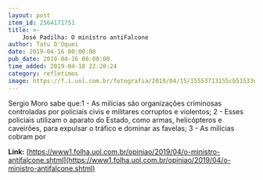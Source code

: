 ```yaml
---
layout: post
item_id: 2564171751
title: >-
    José Padilha: O ministro antiFalcone
author: Tatu D'Oquei
date: 2019-04-16 00:00:00
pub_date: 2019-04-16 00:00:00
time_added: 2019-04-18 22:20:24
category: refletimos
image: https://f.i.uol.com.br/fotografia/2019/04/15/15553713155cb51533dfadc_1555371315_3x2_rt.jpg
---
```


Sergio Moro sabe que:1 - As milícias são organizações criminosas controladas por policiais civis e militares corruptos e violentos; 2 - Esses policiais utilizam o aparato do Estado, como armas, helicópteros e caveirões, para expulsar o tráfico e dominar as favelas; 3 - As milícias cobram por

**Link:** [https://www1.folha.uol.com.br/opiniao/2019/04/o-ministro-antifalcone.shtml](https://www1.folha.uol.com.br/opiniao/2019/04/o-ministro-antifalcone.shtml)

